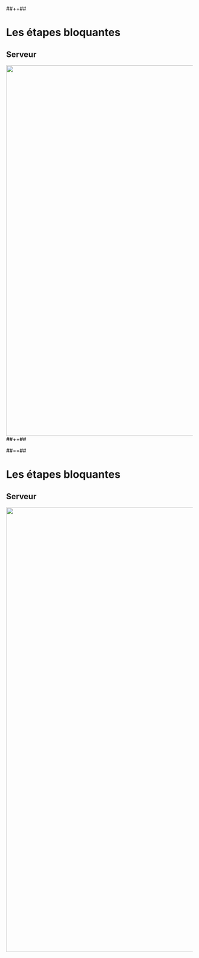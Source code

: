 <!-- .slide: class="tc-multiple-columns with-code" -->

##++##

# Les étapes bloquantes

## Serveur

<img src="./assets/images/03-speed/server-blocking-01.svg" style="width: 1000px; height: auto;"   />
##++##


##==##



# Les étapes bloquantes

## Serveur

<img src="./assets/images/03-speed/server-blocking-02.svg" style="width: 1200px; height: auto;"   />
